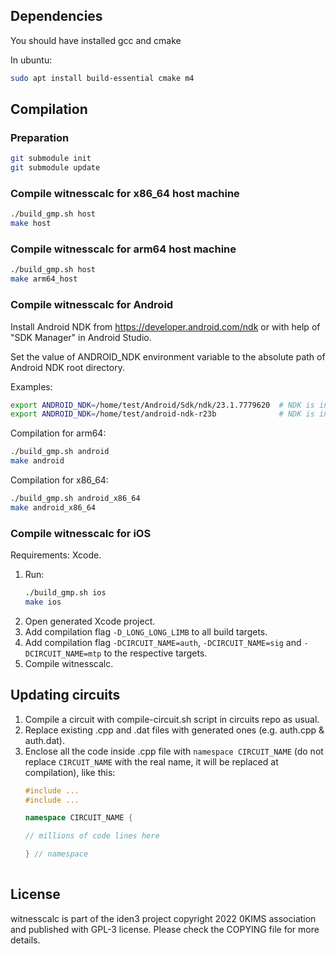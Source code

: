 ## Dependencies

You should have installed gcc and cmake

In ubuntu:

```sh
sudo apt install build-essential cmake m4
```

## Compilation

### Preparation
```sh
git submodule init
git submodule update
```

### Compile witnesscalc for x86_64 host machine

```sh
./build_gmp.sh host
make host
```

### Compile witnesscalc for arm64 host machine

```sh
./build_gmp.sh host
make arm64_host
```

### Compile witnesscalc for Android

Install Android NDK from https://developer.android.com/ndk or with help of "SDK Manager" in Android Studio.

Set the value of ANDROID_NDK environment variable to the absolute path of Android NDK root directory.

Examples:

```sh
export ANDROID_NDK=/home/test/Android/Sdk/ndk/23.1.7779620  # NDK is installed by "SDK Manager" in Android Studio.
export ANDROID_NDK=/home/test/android-ndk-r23b              # NDK is installed as a stand-alone package.
```

Compilation for arm64:

```sh
./build_gmp.sh android
make android
```

Compilation for x86_64:

```sh
./build_gmp.sh android_x86_64
make android_x86_64
```

### Compile witnesscalc for iOS

Requirements: Xcode.

1. Run:
    ````sh
    ./build_gmp.sh ios
    make ios
    ````
2. Open generated Xcode project. 
3. Add compilation flag `-D_LONG_LONG_LIMB` to all build targets.
4. Add compilation flag `-DCIRCUIT_NAME=auth`, `-DCIRCUIT_NAME=sig` and `-DCIRCUIT_NAME=mtp` to the respective targets.
5. Compile witnesscalc.

## Updating circuits
1. Compile a circuit with compile-circuit.sh script in circuits repo as usual.
2. Replace existing <circuitname>.cpp and <circuitname>.dat files with generated ones (e.g. auth.cpp & auth.dat).
3. Enclose all the code inside <circuitname>.cpp file with `namespace CIRCUIT_NAME` (do not replace `CIRCUIT_NAME` with the real name, it will be replaced at compilation), like this:
   ```c++
   #include ... 
   #include ... 
   
   namespace CIRCUIT_NAME {
   
   // millions of code lines here
   
   } // namespace
    
   ```

## License

witnesscalc is part of the iden3 project copyright 2022 0KIMS association and published with GPL-3 license. Please check the COPYING file for more details.
